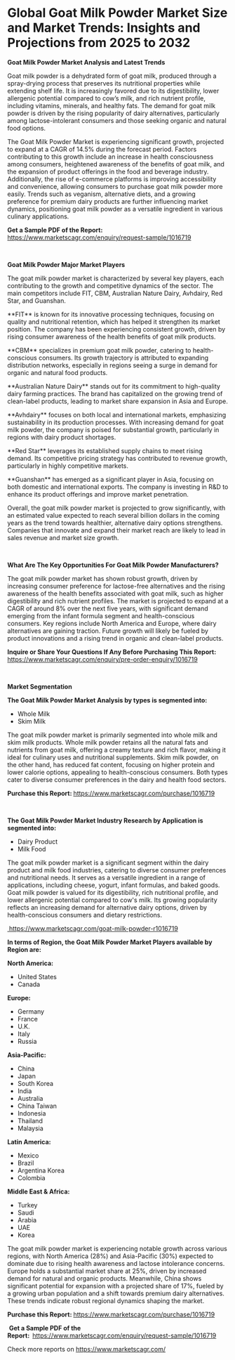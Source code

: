 <p><h1>Global Goat Milk Powder Market Size and Market Trends: Insights and Projections from 2025 to 2032</h1></p><p><strong>Goat Milk Powder Market Analysis and Latest Trends</strong></p>
<p><p>Goat milk powder is a dehydrated form of goat milk, produced through a spray-drying process that preserves its nutritional properties while extending shelf life. It is increasingly favored due to its digestibility, lower allergenic potential compared to cow’s milk, and rich nutrient profile, including vitamins, minerals, and healthy fats. The demand for goat milk powder is driven by the rising popularity of dairy alternatives, particularly among lactose-intolerant consumers and those seeking organic and natural food options.</p><p>The Goat Milk Powder Market is experiencing significant growth, projected to expand at a CAGR of 14.5% during the forecast period. Factors contributing to this growth include an increase in health consciousness among consumers, heightened awareness of the benefits of goat milk, and the expansion of product offerings in the food and beverage industry. Additionally, the rise of e-commerce platforms is improving accessibility and convenience, allowing consumers to purchase goat milk powder more easily. Trends such as veganism, alternative diets, and a growing preference for premium dairy products are further influencing market dynamics, positioning goat milk powder as a versatile ingredient in various culinary applications.</p></p>
<p><strong>Get a Sample PDF of the Report:&nbsp;</strong> <a href="https://www.marketscagr.com/enquiry/request-sample/1016719?utm_campaign=2115&utm_medium=2&utm_source=Github&utm_content=ia&utm_term=14022025&utm_id=goat-milk-powder">https://www.marketscagr.com/enquiry/request-sample/1016719</a></p>
<p>&nbsp;</p>
<p><strong>Goat Milk Powder Major Market Players</strong></p>
<p><p>The goat milk powder market is characterized by several key players, each contributing to the growth and competitive dynamics of the sector. The main competitors include FIT, CBM, Australian Nature Dairy, Avhdairy, Red Star, and Guanshan.</p><p>**FIT** is known for its innovative processing techniques, focusing on quality and nutritional retention, which has helped it strengthen its market position. The company has been experiencing consistent growth, driven by rising consumer awareness of the health benefits of goat milk products.</p><p>**CBM** specializes in premium goat milk powder, catering to health-conscious consumers. Its growth trajectory is attributed to expanding distribution networks, especially in regions seeing a surge in demand for organic and natural food products.</p><p>**Australian Nature Dairy** stands out for its commitment to high-quality dairy farming practices. The brand has capitalized on the growing trend of clean-label products, leading to market share expansion in Asia and Europe.</p><p>**Avhdairy** focuses on both local and international markets, emphasizing sustainability in its production processes. With increasing demand for goat milk powder, the company is poised for substantial growth, particularly in regions with dairy product shortages.</p><p>**Red Star** leverages its established supply chains to meet rising demand. Its competitive pricing strategy has contributed to revenue growth, particularly in highly competitive markets.</p><p>**Guanshan** has emerged as a significant player in Asia, focusing on both domestic and international exports. The company is investing in R&D to enhance its product offerings and improve market penetration.</p><p>Overall, the goat milk powder market is projected to grow significantly, with an estimated value expected to reach several billion dollars in the coming years as the trend towards healthier, alternative dairy options strengthens. Companies that innovate and expand their market reach are likely to lead in sales revenue and market size growth.</p></p>
<p>&nbsp;</p>
<p><strong>What Are The Key Opportunities For Goat Milk Powder Manufacturers?</strong></p>
<p><p>The goat milk powder market has shown robust growth, driven by increasing consumer preference for lactose-free alternatives and the rising awareness of the health benefits associated with goat milk, such as higher digestibility and rich nutrient profiles. The market is projected to expand at a CAGR of around 8% over the next five years, with significant demand emerging from the infant formula segment and health-conscious consumers. Key regions include North America and Europe, where dairy alternatives are gaining traction. Future growth will likely be fueled by product innovations and a rising trend in organic and clean-label products.</p></p>
<p><strong>Inquire or Share Your Questions If Any Before Purchasing This Report:</strong> <a href="https://www.marketscagr.com/enquiry/pre-order-enquiry/1016719?utm_campaign=2115&utm_medium=2&utm_source=Github&utm_content=ia&utm_term=14022025&utm_id=goat-milk-powder">https://www.marketscagr.com/enquiry/pre-order-enquiry/1016719</a></p>
<p>&nbsp;</p>
<p><strong>Market Segmentation</strong></p>
<p><strong>The Goat Milk Powder Market Analysis by types is segmented into:</strong></p>
<p><ul><li>Whole Milk</li><li>Skim Milk</li></ul></p>
<p><p>The goat milk powder market is primarily segmented into whole milk and skim milk products. Whole milk powder retains all the natural fats and nutrients from goat milk, offering a creamy texture and rich flavor, making it ideal for culinary uses and nutritional supplements. Skim milk powder, on the other hand, has reduced fat content, focusing on higher protein and lower calorie options, appealing to health-conscious consumers. Both types cater to diverse consumer preferences in the dairy and health food sectors.</p></p>
<p><strong>Purchase this Report:&nbsp;</strong><a href="https://www.marketscagr.com/purchase/1016719?utm_campaign=2115&utm_medium=2&utm_source=Github&utm_content=ia&utm_term=14022025&utm_id=goat-milk-powder">https://www.marketscagr.com/purchase/1016719</a></p>
<p>&nbsp;</p>
<p><strong>The Goat Milk Powder Market Industry Research by Application is segmented into:</strong></p>
<p><ul><li>Dairy Product</li><li>Milk Food</li></ul></p>
<p><p>The goat milk powder market is a significant segment within the dairy product and milk food industries, catering to diverse consumer preferences and nutritional needs. It serves as a versatile ingredient in a range of applications, including cheese, yogurt, infant formulas, and baked goods. Goat milk powder is valued for its digestibility, rich nutritional profile, and lower allergenic potential compared to cow's milk. Its growing popularity reflects an increasing demand for alternative dairy options, driven by health-conscious consumers and dietary restrictions.</p></p>
<p><a href="https://www.marketscagr.com/goat-milk-powder-r1016719?utm_campaign=2115&utm_medium=2&utm_source=Github&utm_content=ia&utm_term=14022025&utm_id=goat-milk-powder">&nbsp;https://www.marketscagr.com/goat-milk-powder-r1016719</a></p>
<p><strong>In terms of Region, the Goat Milk Powder Market Players available by Region are:</strong></p>
<p>
    <p> <strong> North America: </strong>
        <ul>
            <li>United States</li>
            <li>Canada</li>
        </ul>
        </p> 
    <p> <strong> Europe: </strong>
        <ul>
            <li>Germany</li>
            <li>France</li>
            <li>U.K.</li>
            <li>Italy</li>
            <li>Russia</li>
        </ul>
        </p> 
    <p> <strong> Asia-Pacific: </strong>
        <ul>
            <li>China</li>
            <li>Japan</li>
            <li>South Korea</li>
            <li>India</li>
            <li>Australia</li>
            <li>China Taiwan</li>
            <li>Indonesia</li>
            <li>Thailand</li>
            <li>Malaysia</li>
        </ul>
        </p> 
    <p> <strong> Latin America: </strong>
        <ul>
            <li>Mexico</li>
            <li>Brazil</li>
            <li>Argentina Korea</li>
            <li>Colombia</li>
        </ul>
        </p> 
    <p> <strong> Middle East & Africa: </strong>
        <ul>
            <li>Turkey</li>
            <li>Saudi</li>
            <li>Arabia</li>
            <li>UAE</li>
            <li>Korea</li>
        </ul>
    </p>
    </p>
<p><p>The goat milk powder market is experiencing notable growth across various regions, with North America (28%) and Asia-Pacific (30%) expected to dominate due to rising health awareness and lactose intolerance concerns. Europe holds a substantial market share at 25%, driven by increased demand for natural and organic products. Meanwhile, China shows significant potential for expansion with a projected share of 17%, fueled by a growing urban population and a shift towards premium dairy alternatives. These trends indicate robust regional dynamics shaping the market.</p></p>
<p><strong>Purchase this Report: </strong><a href="https://www.marketscagr.com/purchase/1016719?utm_campaign=2115&utm_medium=2&utm_source=Github&utm_content=ia&utm_term=14022025&utm_id=goat-milk-powder">https://www.marketscagr.com/purchase/1016719</a></p>
<p>&nbsp;<strong>Get a Sample PDF of the Report:&nbsp;&nbsp;</strong><a href="https://www.marketscagr.com/enquiry/request-sample/1016719?utm_campaign=2115&utm_medium=2&utm_source=Github&utm_content=ia&utm_term=14022025&utm_id=goat-milk-powder">https://www.marketscagr.com/enquiry/request-sample/1016719</a></p>
<p><strong></strong></p>
<p>Check more reports on <a href="https://www.marketscagr.com/?utm_campaign=2115&utm_medium=2&utm_source=Github&utm_content=ia&utm_term=14022025&utm_id=goat-milk-powder">https://www.marketscagr.com/</a></p>